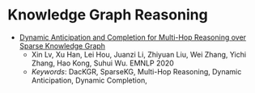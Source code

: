 # Knowledge Graph Reasoning

- [Dynamic Anticipation and Completion for Multi-Hop Reasoning over Sparse Knowledge Graph](https://arxiv.org/abs/2010.01899) 
	- Xin Lv, Xu Han, Lei Hou, Juanzi Li, Zhiyuan Liu, Wei Zhang, Yichi Zhang, Hao Kong, Suhui Wu. EMNLP 2020
	- *Keywords*: DacKGR, SparseKG, Multi-Hop Reasoning, Dynamic Anticipation, Dynamic Completion,